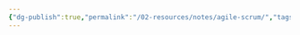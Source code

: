 ```yaml
---
{"dg-publish":true,"permalink":"/02-resources/notes/agile-scrum/","tags":["GFN/LFzq3a","projektmanagement"],"updated":"2024-11-10T14:00:43.000+01:00"}
---
```



